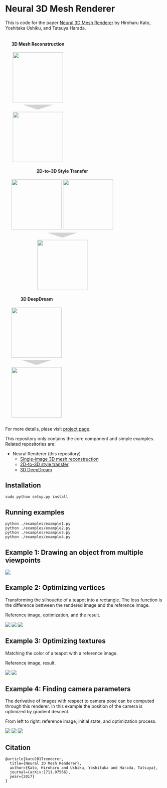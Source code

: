 # Neural 3D Mesh Renderer

This is code for the paper [Neural 3D Mesh Renderer](http://hiroharu-kato.com/projects_en/neural_renderer.html) by Hiroharu Kato, Yoshitaka Ushiku, and Tatsuya Harada.

<center>
    <div style="overflow: hidden; margin-bottom: 2em;">
        <div style="float: left; margin-left:20px; margin-right:20px;" width="200" align="center">
            <h4>3D Mesh Reconstruction</h4>
            <img src="http://hiroharu-kato.com/assets/img/neural_renderer/chair.png" width="160"><br>
            <svg width=96 height=16 style="margin: 0.5em;"><polygon points="0,0 48,16 96,0" style="fill: lightgray;"></svg><br>
            <img src="http://hiroharu-kato.com/assets/img/neural_renderer/nr_chair.gif" width="160">
        </div>
        <div style="float: left; margin-left:20px; margin-right:20px;" width="400" align="center">
            <h4>2D-to-3D Style Transfer</h4>
            <img src="http://hiroharu-kato.com/assets/img/neural_renderer/bunny.gif" width="160">
            <img src="http://hiroharu-kato.com/assets/img/neural_renderer/munch.jpg" width="160"><br>
            <svg width=96 height=16 style="margin: 0.5em;"><polygon points="0,0 48,16 96,0" style="fill: lightgray;"></svg><br>
            <img src="http://hiroharu-kato.com/assets/img/neural_renderer/style_transfer_bunny_munch.gif" width="160">
        </div>
        <div style="float: left; margin-left:20px; margin-right:20px;" width="200" align="center">
            <h4>3D DeepDream</h4>
            <img src="http://hiroharu-kato.com/assets/img/neural_renderer/teapot.gif" width="160"><br>
            <svg width=96 height=16 style="margin: 0.5em;"><polygon points="0,0 48,16 96,0" style="fill: lightgray;"></svg><br>
            <img src="http://hiroharu-kato.com/assets/img/neural_renderer/deep_dream_teapot.gif" width="160">
        </div>
    </div>
</center>

For more details, plase visit [project page](http://hiroharu-kato.com/projects_en/neural_renderer.html).

This repository only contains the core component and simple examples. Related repositories are:

* Neural Renderer (this repository)
    * [Single-image 3D mesh reconstruction](https://github.com/hiroharu-kato/mesh_reconstruction)
    * [2D-to-3D style transfer](https://github.com/hiroharu-kato/style_transfer_3d)
    * [3D DeepDream](https://github.com/hiroharu-kato/deep_dream_3d)

## Installation
```
sudo python setup.py install
```

## Running examples
```
python ./examples/example1.py
python ./examples/example2.py
python ./examples/example3.py
python ./examples/example4.py
```


## Example 1: Drawing an object from multiple viewpoints

![](https://raw.githubusercontent.com/hiroharu-kato/neural_renderer/master/examples/data/example1.gif)

## Example 2: Optimizing vertices

Transforming the silhouette of a teapot into a rectangle. The loss function is the difference bettween the rendered image and the reference image.

Reference image, optimization, and the result.

![](https://raw.githubusercontent.com/hiroharu-kato/neural_renderer/master/examples/data/example2_ref.png) ![](https://raw.githubusercontent.com/hiroharu-kato/neural_renderer/master/examples/data/example2_optimization.gif) ![](https://raw.githubusercontent.com/hiroharu-kato/neural_renderer/master/examples/data/example2_result.gif)

## Example 3: Optimizing textures

Matching the color of a teapot with a reference image.

Reference image, result.

![](https://raw.githubusercontent.com/hiroharu-kato/neural_renderer/master/examples/data/example3_ref.png) ![](https://raw.githubusercontent.com/hiroharu-kato/neural_renderer/master/examples/data/example3_result.gif)

## Example 4: Finding camera parameters

The derivative of images with respect to camera pose can be computed through this renderer. In this example the position of the camera is optimized by gradient descent.

From left to right: reference image, initial state, and optimization process.

![](https://raw.githubusercontent.com/hiroharu-kato/neural_renderer/master/examples/data/example4_ref.png) ![](https://raw.githubusercontent.com/hiroharu-kato/neural_renderer/master/examples/data/example4_init.png) ![](https://raw.githubusercontent.com/hiroharu-kato/neural_renderer/master/examples/data/example4_result.gif)


## Citation

```
@article{kato2017renderer,
  title={Neural 3D Mesh Renderer},
  author={Kato, Hiroharu and Ushiku, Yoshitaka and Harada, Tatsuya},
  journal={arXiv:1711.07566},
  year={2017}
}
```
